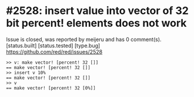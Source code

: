 
#2528: insert value into vector of 32 bit percent! elements does not work
================================================================================
Issue is closed, was reported by meijeru and has 0 comment(s).
[status.built] [status.tested] [type.bug]
<https://github.com/red/red/issues/2528>

```
>> v: make vector! [percent! 32 []]
== make vector! [percent! 32 []]
>> insert v 10%
== make vector! [percent! 32 []]
>> v
== make vector! [percent! 32 [0%]]
```



